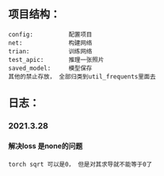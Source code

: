## 项目结构：  
	config:          配置项目  
	net:             构建网络  
	trian:           训练网络  
	test_apic:       推理一张照片  
	saved_model:     模型保存  
	其他的禁止存放， 全部归类到util_frequents里面去  
## 日志：
### 2021.3.28
#### 解决loss 是none的问题
	torch sqrt 可以是0， 但是对其求导就不能等于0了
	